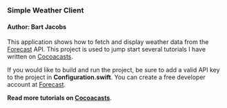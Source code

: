 ### Simple Weather Client

#### Author: Bart Jacobs

This application shows how to fetch and display weather data from the [Forecast](https://forecast.io/) API. This project is used to jump start several tutorials I have written on [Cocoacasts](https://cocoacasts.com/).

If you would like to build and run the project, be sure to add a valid API key to the project in **Configuration.swift**. You can create a free developer account at [Forecast](https://developer.forecast.io).

**Read more tutorials on [Cocoacasts](https://cocoacasts.com/)**.
